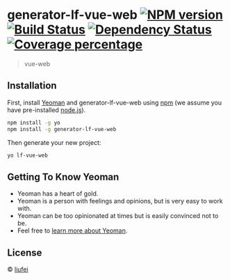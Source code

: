 # generator-lf-vue-web [![NPM version][npm-image]][npm-url] [![Build Status][travis-image]][travis-url] [![Dependency Status][daviddm-image]][daviddm-url] [![Coverage percentage][coveralls-image]][coveralls-url]
> vue-web

## Installation

First, install [Yeoman](http://yeoman.io) and generator-lf-vue-web using [npm](https://www.npmjs.com/) (we assume you have pre-installed [node.js](https://nodejs.org/)).

```bash
npm install -g yo
npm install -g generator-lf-vue-web
```

Then generate your new project:

```bash
yo lf-vue-web
```

## Getting To Know Yeoman

 * Yeoman has a heart of gold.
 * Yeoman is a person with feelings and opinions, but is very easy to work with.
 * Yeoman can be too opinionated at times but is easily convinced not to be.
 * Feel free to [learn more about Yeoman](http://yeoman.io/).

## License

 © [liufei]()


[npm-image]: https://badge.fury.io/js/generator-lf-vue-web.svg
[npm-url]: https://npmjs.org/package/generator-lf-vue-web
[travis-image]: https://travis-ci.org/1196778674/generator-lf-vue-web.svg?branch=master
[travis-url]: https://travis-ci.org/1196778674/generator-lf-vue-web
[daviddm-image]: https://david-dm.org/1196778674/generator-lf-vue-web.svg?theme=shields.io
[daviddm-url]: https://david-dm.org/1196778674/generator-lf-vue-web
[coveralls-image]: https://coveralls.io/repos/1196778674/generator-lf-vue-web/badge.svg
[coveralls-url]: https://coveralls.io/r/1196778674/generator-lf-vue-web
